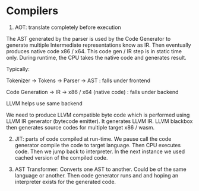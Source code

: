 # Compilers

1. AOT: translate completely before execution

The AST generated by the parser is used by the Code Generator to generate
multiple Intermediate representations know as IR. Then eventually produces
native code x86 / x64. This code gen / IR step is in static time only. During
runtime, the CPU takes the native code and generates result.

Typically:

Tokenizer -> Tokens -> Parser -> AST : falls under frontend

Code Generation -> IR -> x86 / x64 (native code) : falls under backend

LLVM helps use same backend

We need to produce LLVM compatible byte code which is performed using LLVM IR
generator (bytecode emitter). It generates LLVM IR. LLVM blackbox then generates
source codes for multiple target x86 / wasm.

2. JIT: parts of code compiled at run-time. We pause call the code generator
   compile the code to target language. Then CPU executes code. Then we jump
   back to interpreter. In the next instance we used cached version of the
   compiled code.

3. AST Transformer: Converts one AST to another. Could be of the same language
   or another. Then code generator runs and and hoping an interpreter exists for
   the generated code.
